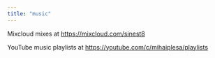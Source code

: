 ```yaml
---
title: "music"
---
```


Mixcloud mixes at https://mixcloud.com/sinest8

YouTube music playlists at https://youtube.com/c/mihaiplesa/playlists
